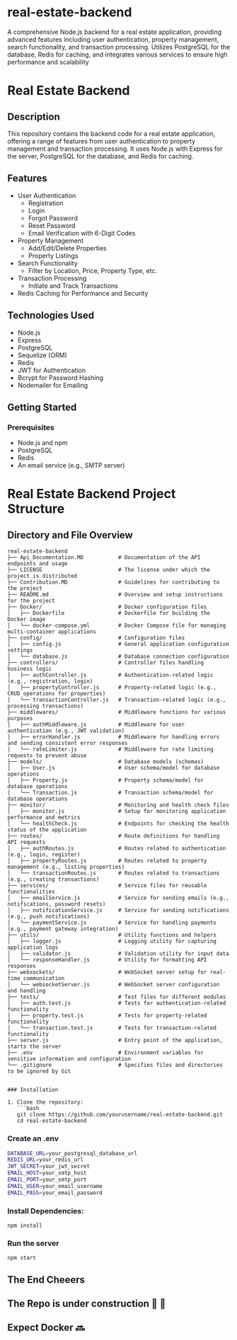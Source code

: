 # real-estate-backend
A comprehensive Node.js backend for a real estate application, providing advanced features including user authentication, property management, search functionality, and transaction processing. Utilizes PostgreSQL for the database, Redis for caching, and integrates various services to ensure high performance and scalability
# Real Estate Backend

## Description

This repository contains the backend code for a real estate application, offering a range of features from user authentication to property management and transaction processing. It uses Node.js with Express for the server, PostgreSQL for the database, and Redis for caching.

## Features

- User Authentication
  - Registration
  - Login
  - Forgot Password
  - Reset Password
  - Email Verification with 6-Digit Codes
- Property Management
  - Add/Edit/Delete Properties
  - Property Listings
- Search Functionality
  - Filter by Location, Price, Property Type, etc.
- Transaction Processing
  - Initiate and Track Transactions
- Redis Caching for Performance and Security

## Technologies Used

- Node.js
- Express
- PostgreSQL
- Sequelize (ORM)
- Redis
- JWT for Authentication
- Bcrypt for Password Hashing
- Nodemailer for Emailing

## Getting Started

### Prerequisites

- Node.js and npm
- PostgreSQL
- Redis
- An email service (e.g., SMTP server)

# Real Estate Backend Project Structure

## Directory and File Overview

```plaintext
real-estate-backend
├── Api_Documentation.MD           # Documentation of the API endpoints and usage
├── LICENSE                        # The license under which the project is distributed
├── Contribution.MD                # Guidelines for contributing to the project
├── README.md                      # Overview and setup instructions for the project
├── Docker/                        # Docker configuration files
│   ├── Dockerfile                 # Dockerfile for building the Docker image
│   └── docker-compose.yml         # Docker Compose file for managing multi-container applications
├── config/                        # Configuration files
│   ├── config.js                  # General application configuration settings
│   └── database.js                # Database connection configuration
├── controllers/                   # Controller files handling business logic
│   ├── authController.js          # Authentication-related logic (e.g., registration, login)
│   ├── propertyController.js      # Property-related logic (e.g., CRUD operations for properties)
│   └── transactionController.js   # Transaction-related logic (e.g., processing transactions)
├── middlewares/                   # Middleware functions for various purposes
│   ├── authMiddleware.js          # Middleware for user authentication (e.g., JWT validation)
│   ├── errorHandler.js            # Middleware for handling errors and sending consistent error responses
│   └── rateLimiter.js             # Middleware for rate limiting requests to prevent abuse
├── models/                        # Database models (schemas)
│   ├── User.js                    # User schema/model for database operations
│   ├── Property.js                # Property schema/model for database operations
│   └── Transaction.js             # Transaction schema/model for database operations
├── monitor/                       # Monitoring and health check files
│   ├── monitor.js                 # Setup for monitoring application performance and metrics
│   └── healthCheck.js             # Endpoints for checking the health status of the application
├── routes/                        # Route definitions for handling API requests
│   ├── authRoutes.js              # Routes related to authentication (e.g., login, register)
│   ├── propertyRoutes.js          # Routes related to property management (e.g., listing properties)
│   └── transactionRoutes.js       # Routes related to transactions (e.g., creating transactions)
├── services/                      # Service files for reusable functionalities
│   ├── emailService.js            # Service for sending emails (e.g., notifications, password resets)
│   ├── notificationService.js     # Service for sending notifications (e.g., push notifications)
│   └── paymentService.js          # Service for handling payments (e.g., payment gateway integration)
├── utils/                         # Utility functions and helpers
│   ├── logger.js                  # Logging utility for capturing application logs
│   ├── validator.js               # Validation utility for input data
│   └── responseHandler.js         # Utility for formatting API responses
├── websockets/                    # WebSocket server setup for real-time communication
│   └── websocketServer.js         # WebSocket server configuration and handling
├── tests/                         # Test files for different modules
│   ├── auth.test.js               # Tests for authentication-related functionality
│   ├── property.test.js           # Tests for property-related functionality
│   └── transaction.test.js        # Tests for transaction-related functionality
├── server.js                      # Entry point of the application, starts the server
├── .env                           # Environment variables for sensitive information and configuration
└── .gitignore                     # Specifies files and directories to be ignored by Git


### Installation

1. Clone the repository:
   ```bash
   git clone https://github.com/yourusername/real-estate-backend.git
   cd real-estate-backend
   ```

### Create an .env
```bash
DATABASE_URL=your_postgresql_database_url
REDIS_URL=your_redis_url
JWT_SECRET=your_jwt_secret
EMAIL_HOST=your_smtp_host
EMAIL_PORT=your_smtp_port
EMAIL_USER=your_email_username
EMAIL_PASS=your_email_password
```
### Install Dependencies:
```
npm install
```

### Run the server 
```
npm start
```

## The End Cheeers

## The Repo is under construction 🚧 🚧 


## Expect Docker 🔜 
   
